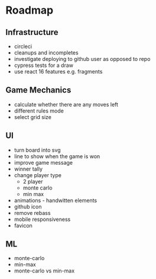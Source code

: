 # Roadmap

## Infrastructure

* circleci
* cleanups and incompletes
* investigate deploying to github user as opposed to repo
* cypress tests for a draw
* use react 16 features e.g. fragments

## Game Mechanics

* calculate whether there are any moves left
* different rules mode
* select grid size

## UI

* turn board into svg
* line to show when the game is won
* improve game message
* winner tally
* change player type
  * 2 player
  * monte carlo
  * min max
* animations - handwitten elements
* github icon
* remove rebass
* mobile responsiveness
* favicon

## ML

* monte-carlo
* min-max
* monte-carlo vs min-max
